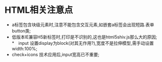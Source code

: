 # HTML相关注意点

* a标签包含块级元素时,注意不能包含交互元素,如嵌套a标签会出现短路.表单button类;
* 低版本IE兼容H5新标签时,打印是不识别的,这也是html5shiv.js那么大的原因;
*　input 设置display为block(对其无作用?),宽度不是拉伸模型,需手动设置width:100%;
* check+icons 技术应用后,input宽高已不重要;
